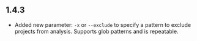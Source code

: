 1.4.3
-----

* Added new parameter: `-x` or `--exclude` to specify a pattern to exclude projects from analysis. Supports glob patterns and is repeatable.
